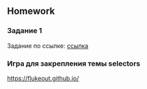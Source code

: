 ##  Homework

### Задание 1
Задание по ссылке: [ссылка](https://github.com/ait-tr/task_fe-css-animals-are-drunk)  

### Игра для закрепления темы selectors
https://flukeout.github.io/


